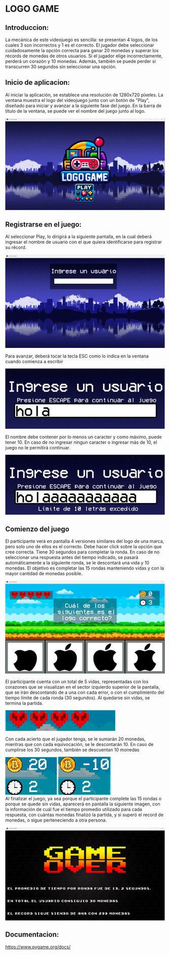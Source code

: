 # LOGO GAME
## Introduccion:
La mecánica de este videojuego es sencilla: se presentan 4 logos, de los cuales 3 son incorrectos y 1 es el correcto. El jugador debe seleccionar cuidadosamente la opción correcta para ganar 20 monedas y superar los récords de monedas de otros usuarios. Si el jugador elige incorrectamente, perderá un corazón y 10 monedas. Además, también se puede perder si transcurren 30 segundos sin seleccionar una opción.

## Inicio de aplicacion:
Al iniciar la aplicación, se establece una resolución de 1280x720 píxeles. La ventana muestra el logo del videojuego junto con un botón de "Play", diseñado para iniciar y avanzar a la siguiente fase del juego. En la barra de título de la ventana, se puede ver el nombre del juego junto al logo.

![pantalla inicio](readme/screenshots/Captura_de_pantalla_2024-07-01_161341.png)

## Registrarse en el juego:
Al seleccionar Play, lo dirigirá a la siguiente pantalla, en la cual deberá ingresar el nombre de usuario con el que quiera identificarse para registrar su récord. 

![pantalla usuario](readme/screenshots/Captura_de_pantalla_2024-07-01_172517.png)

Para avanzar, deberá tocar la tecla ESC como lo indica en la ventana cuando comienza a escribir

![ESC para continuar](readme/screenshots/Captura_de_pantalla_2024-07-01_190053.png)

El nombre debe contener por lo menos un caracter y como máximo, puede tener 10. En caso de no ingresar ningun caracter o ingresar más de 10, el juego no le permitirá continuar. 

![limite 10 caracteres](readme/screenshots/Captura_de_pantalla_2024-07-01_190116.png)

## Comienzo del juego

El participante verá en pantalla 4 versiones similares del logo de una marca, pero solo uno de ellos es el correcto. Debe hacer click sobre la opción que cree correcta. Tiene 30 segundos para completar la ronda. En caso de no seleccionar una respuesta antes del tiempo indicado, se pasará automáticamente a la siguiente ronda, se le descontará una vida y 10 monedas. El objetivo es completar las 15 rondas manteniendo vidas y con la mayor cantidad de monedas posible.

![pantalla_juego](readme/screenshots/Captura_de_pantalla_2024-07-01_172602.png)

El participante cuenta con un total de 5 vidas, representadas con los corazones que se visualizan en el sector izquierdo superior de la pantalla, que se irán descontando de a una con cada error, o con el cumplimiento del tiempo límite de cada ronda (30 segundos). Al quedarse sin vidas, se termina la partida.

![cantidad vidas](readme/screenshots/Captura_de_pantalla_2024-07-01_172635.png)

Con cada acierto que el jugador tenga, se le sumarán 20 monedas, mientras que con cada equivocación, se le descontarán 10. En caso de cumplirse los 30 segundos, también se descuentan 10 monedas 

![aumento monedas](readme/screenshots/Captura_de_pantalla_2024-07-01_172733.png)        ![descuento monedas](readme/screenshots/Captura_de_pantalla_2024-07-01_172707.png)    
Al finalizar el juego, ya sea porque el participante complete las 15 rondas o porque se quede sin vidas, aparecerá en pantalla la siguiente imagen, con la información de cuál fue el tiempo promedio utilizado para cada respuesta, con cuántas monedas finalizó la partida, y si superó el record de monedas, o sigue perteneciendo a otra persona.

![pantalla final](readme/screenshots/Captura_de_pantalla_2024-07-01_172752.png) 

## Documentacion:
https://www.pygame.org/docs/
